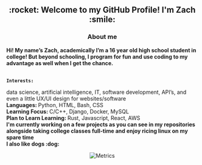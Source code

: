 <h2 align="center">:rocket: Welcome to my GitHub Profile! I'm Zach :smile:</h2>

<h3 align="center">About me</h3>

<p align="left"><strong>
    Hi! My name’s Zach, academically I’m a 16 year old high school student in college! But beyond schooling, I program for fun and use coding to my advantage as well when I get the chance.<br><br> 

    Interests: 
</strong>
 data science, artificial intelligence, IT, software development, API’s, and even a little UX/UI design for websites/software
    <br>
   <strong> Languages:
   </strong> Python, HTML, Bash, CSS
<br>
   <strong> Learning Focus:
   </strong> C/C++, Django, Docker, MySQL
<br>
   <strong> Plan to Learn Learning:
   </strong> Rust, Javascript, React, AWS

<strong>
<br>
    I'm currently working on a few projects as you can see in my repositories alongside taking college classes full-time and enjoy ricing linux on my spare time
<br>
    I also like dogs :dog:
    
</strong>
</p>








<div align="center">

![Metrics](https://metrics.lecoq.io/ZachLTech?template=classic&habits=1&stars=1&achievements=1&introduction=1&activity=1&repositories=1&base=header%2C%20activity%2C%20community%2C%20repositories%2C%20metadata&base.indepth=false&base.hireable=false&base.skip=false&repositories.batch=100&repositories.forks=false&repositories.affiliations=owner&stars=false&stars.limit=4&habits=false&habits.from=200&habits.days=14&habits.facts=true&habits.charts=false&habits.charts.type=classic&habits.trim=false&habits.languages.limit=8&habits.languages.threshold=0%25&repositories=false&repositories.featured=Smart-Mouse-Clicker%2C%20PhysicalSizeOfTheInternetSite%2C%20PortfolioLoadingPage&repositories.pinned=0&repositories.starred=0&repositories.random=0&repositories.order=featured%2C%20pinned%2C%20starred%2C%20random&achievements=false&achievements.threshold=C&achievements.secrets=true&achievements.display=detailed&achievements.limit=0&activity=false&activity.limit=5&activity.load=300&activity.days=14&activity.visibility=all&activity.timestamps=false&activity.filter=all&introduction=false&introduction.title=true&config.timezone=America%2FNew_York)

</div>